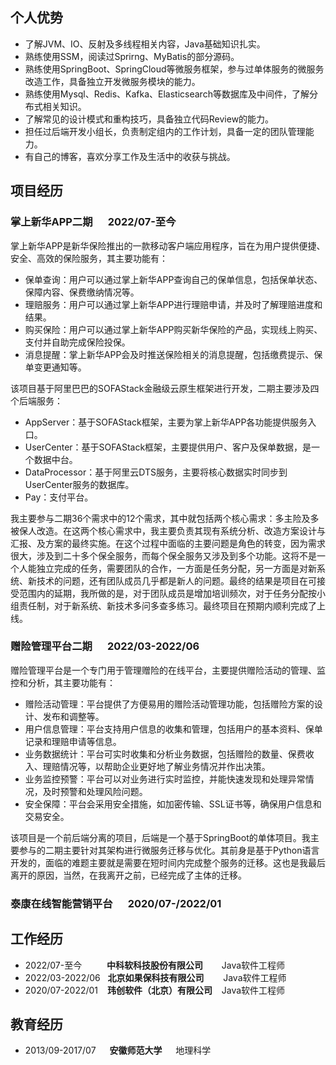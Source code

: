 ## 个人优势
- 了解JVM、IO、反射及多线程相关内容，Java基础知识扎实。
- 熟练使用SSM，阅读过Sprirng、MyBatis的部分源码。
- 熟练使用SpringBoot、SpringCloud等微服务框架，参与过单体服务的微服务改造工作，具备独立开发微服务模块的能力。
- 熟练使用Mysql、Redis、Kafka、Elasticsearch等数据库及中间件，了解分布式相关知识。
- 了解常见的设计模式和重构技巧，具备独立代码Review的能力。
- 担任过后端开发小组长，负责制定组内的工作计划，具备一定的团队管理能力。
- 有自己的博客，喜欢分享工作及生活中的收获与挑战。

## 项目经历
### 掌上新华APP二期 &emsp; 2022/07-至今
掌上新华APP是新华保险推出的一款移动客户端应用程序，旨在为用户提供便捷、安全、高效的保险服务，其主要功能有：
- 保单查询：用户可以通过掌上新华APP查询自己的保单信息，包括保单状态、保障内容、保费缴纳情况等。
- 理赔服务：用户可以通过掌上新华APP进行理赔申请，并及时了解理赔进度和结果。
- 购买保险：用户可以通过掌上新华APP购买新华保险的产品，实现线上购买、支付并自助完成保险投保。
- 消息提醒：掌上新华APP会及时推送保险相关的消息提醒，包括缴费提示、保单变更通知等。

该项目基于阿里巴巴的SOFAStack金融级云原生框架进行开发，二期主要涉及四个后端服务：
- AppServer：基于SOFAStack框架，主要为掌上新华APP各功能提供服务入口。
- UserCenter：基于SOFAStack框架，主要提供用户、客户及保单数据，是一个数据中台。
- DataProcessor：基于阿里云DTS服务，主要将核心数据实时同步到UserCenter服务的数据库。
- Pay：支付平台。

我主要参与二期36个需求中的12个需求，其中就包括两个核心需求：多主险及多被保人改造。在这两个核心需求中，我主要负责其现有系统分析、改造方案设计与汇报、及方案的最终实施。在这个过程中面临的主要问题是角色的转变，因为需求很大，涉及到二十多个保全服务，而每个保全服务又涉及到多个功能。这将不是一个人能独立完成的任务，需要团队的合作，一方面是任务分配，另一方面是对新系统、新技术的问题，还有团队成员几乎都是新人的问题。最终的结果是项目在可接受范围内的延期，我所做的是，对于团队成员是增加培训频次，对于任务分配按小组责任制，对于新系统、新技术多问多查多练习。最终项目在预期内顺利完成了上线。

### 赠险管理平台二期 &emsp; 2022/03-2022/06
赠险管理平台是一个专门用于管理赠险的在线平台，主要提供赠险活动的管理、监控和分析，其主要功能有：
- 赠险活动管理：平台提供了方便易用的赠险活动管理功能，包括赠险方案的设计、发布和调整等。
- 用户信息管理：平台支持用户信息的收集和管理，包括用户的基本资料、保单记录和理赔申请等信息。
- 业务数据统计：平台可实时收集和分析业务数据，包括赠险的数量、保费收入、理赔情况等，以帮助企业更好地了解业务情况并作出决策。
- 业务监控预警：平台可以对业务进行实时监控，并能快速发现和处理异常情况，及时预警和处理风险问题。
- 安全保障：平台会采用安全措施，如加密传输、SSL证书等，确保用户信息和交易安全。

该项目是一个前后端分离的项目，后端是一个基于SpringBoot的单体项目。我主要参与的二期主要针对其架构进行微服务迁移与优化。其前身是基于Python语言开发的，面临的难题主要就是需要在短时间内完成整个服务的迁移。这也是我最后离开的原因，当然，在我离开之前，已经完成了主体的迁移。

### 泰康在线智能营销平台 &emsp; 2020/07-/2022/01


## 工作经历
- 2022/07-至今 &emsp; &emsp; **中科软科技股份有限公司** &emsp; &nbsp; Java软件工程师
- 2022/03-2022/06 &nbsp; **北京如果保科技有限公司** &ensp; &nbsp; &nbsp; Java软件工程师
- 2020/07-2022/01 &ensp; **玮创软件（北京）有限公司** &ensp; Java软件工程师

## 教育经历
- 2013/09-2017/07 &emsp; **安徽师范大学** &emsp; 地理科学
